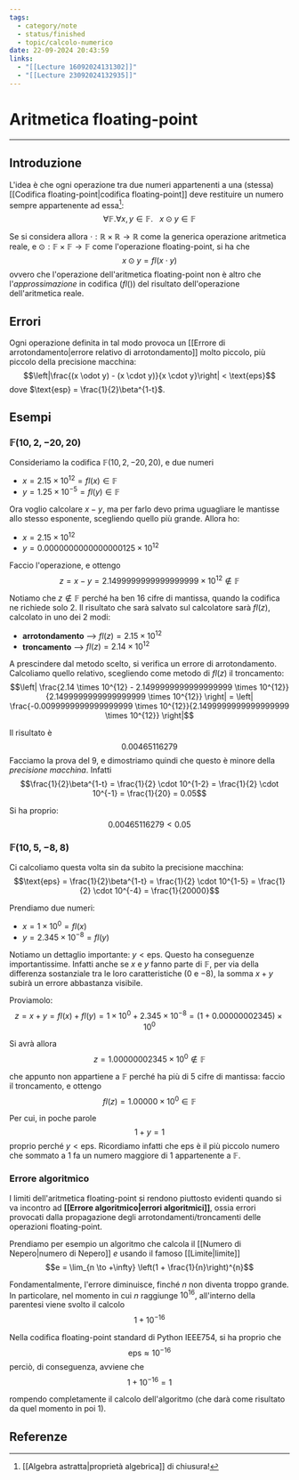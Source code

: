 ```yaml
---
tags:
  - category/note
  - status/finished
  - topic/calcolo-numerico
date: 22-09-2024 20:43:59
links:
  - "[[Lecture 16092024131302]]"
  - "[[Lecture 23092024132935]]"
---
```

# Aritmetica floating-point
---
## Introduzione
L'idea è che ogni operazione tra due numeri appartenenti a una (stessa) [[Codifica floating-point|codifica floating-point]] deve restituire un numero sempre appartenente ad essa[^1]:
$$\forall \mathbb{F}. \forall x,y \in \mathbb{F}. \ \ \ x \odot y \in \mathbb{F}$$

Se si considera allora $\cdot: \mathbb{R} \times \mathbb{R} \to \mathbb{R}$ come la generica operazione aritmetica reale, e $\odot: \mathbb{F} \times \mathbb{F} \to \mathbb{F}$ come l'operazione floating-point, si ha che
$$x \odot y = fl(x \cdot y)$$
ovvero che l'operazione dell'aritmetica floating-point non è altro che l'_approssimazione_ in codifica ($fl()$) del risultato dell'operazione dell'aritmetica reale.

## Errori
Ogni operazione definita in tal modo provoca un [[Errore di arrotondamento|errore relativo di arrotondamento]] molto piccolo, più piccolo della precisione macchina:
$$\left|\frac{(x \odot y) - (x \cdot y)}{x \cdot y}\right| < \text{eps}$$
dove $\text{esp} = \frac{1}{2}\beta^{1-t}$.

## Esempi
### $\mathbb{F}(10, 2, -20, 20)$
Consideriamo la codifica $\mathbb{F}(10, 2, -20, 20)$, e due numeri
- $x = 2.15 \times 10^{12} = fl(x) \in \mathbb{F}$
- $y = 1.25 \times 10^{-5} = fl(y) \in \mathbb{F}$

Ora voglio calcolare $x-y$, ma per farlo devo prima uguagliare le mantisse allo stesso esponente, scegliendo quello più grande. Allora ho:
- $x = 2.15 \times 10^{12}$
- $y = 0.0000000000000000125 \times 10^{12}$

Faccio l'operazione, e ottengo
$$z = x-y = 2.1499999999999999999 \times 10^{12} \notin \mathbb{F}$$

Notiamo che $z \notin \mathbb{F}$ perché ha ben 16 cifre di mantissa, quando la codifica ne richiede solo 2. Il risultato che sarà salvato sul calcolatore sarà $fl(z)$, calcolato in uno dei 2 modi:
- **arrotondamento** --> $fl(z) = 2.15 \times 10^{12}$
- **troncamento** --> $fl(z) = 2.14 \times 10^{12}$

A prescindere dal metodo scelto, si verifica un errore di arrotondamento. Calcoliamo quello relativo, scegliendo come metodo di $fl(z)$ il troncamento:
$$\left| \frac{2.14 \times 10^{12} - 2.1499999999999999999 \times 10^{12}}{2.1499999999999999999 \times 10^{12}} \right| = \left| \frac{-0.0099999999999999999 \times 10^{12}}{2.1499999999999999999 \times 10^{12}} \right|$$

Il risultato è
$$0.00465116279$$
Facciamo la prova del 9, e dimostriamo quindi che questo è minore della _precisione macchina_. Infatti
$$\frac{1}{2}\beta^{1-t} = \frac{1}{2} \cdot 10^{1-2} = \frac{1}{2} \cdot 10^{-1} = \frac{1}{20} = 0.05$$

Si ha proprio:
$$0.00465116279 < 0.05$$

### $\mathbb{F}(10, 5, -8, 8)$
Ci calcoliamo questa volta sin da subito la precisione macchina:
$$\text{eps} = \frac{1}{2}\beta^{1-t} = \frac{1}{2} \cdot 10^{1-5} = \frac{1}{2} \cdot 10^{-4} = \frac{1}{20000}$$

Prendiamo due numeri:
- $x = 1 \times 10^{0} = fl(x)$
- $y = 2.345 \times 10^{-8} = fl(y)$

Notiamo un dettaglio importante: $y < \text{eps}$. Questo ha conseguenze importantissime. Infatti anche se $x$ e $y$ fanno parte di $\mathbb{F}$, per via della differenza sostanziale tra le loro caratteristiche ($0$ e $-8$), la somma $x+y$ subirà un errore abbastanza visibile.

Proviamolo:
$$z = x + y = fl(x) + fl(y) = 1 \times 10^{0} + 2.345 \times 10^{-8} = (1 + 0.00000002345) \times 10^{0}$$

Si avrà allora
$$z = 1.00000002345 \times 10^{0} \notin \mathbb{F}$$

che appunto non appartiene a $\mathbb{F}$ perché ha più di 5 cifre di mantissa: faccio il troncamento, e ottengo
$$fl(z) = 1.00000 \times 10^{0} \in \mathbb{F}$$

Per cui, in poche parole
$$1 + y = 1$$
proprio perché $y < \text{eps}$. Ricordiamo infatti che $\text{eps}$ è il più piccolo numero che sommato a $1$ fa un numero maggiore di $1$ appartenente a $\mathbb{F}$.

### Errore algoritmico
I limiti dell'aritmetica floating-point si rendono piuttosto evidenti quando si va incontro ad **[[Errore algoritmico|errori algoritmici]]**, ossia errori provocati dalla propagazione degli arrotondamenti/troncamenti delle operazioni floating-point.

Prendiamo per esempio un algoritmo che calcola il [[Numero di Nepero|numero di Nepero]] $e$ usando il famoso [[Limite|limite]]
$$e = \lim_{n \to +\infty} \left(1 + \frac{1}{n}\right)^{n}$$

Fondamentalmente, l'errore diminuisce, finché $n$ non diventa troppo grande. In particolare, nel momento in cui $n$ raggiunge $10^{16}$, all'interno della parentesi viene svolto il calcolo
$$1 + 10^{-16}$$

Nella codifica floating-point standard di Python IEEE754, si ha proprio che
$$\text{eps} \approx 10^{-16}$$
perciò, di conseguenza, avviene che
$$1 + 10^{-16} = 1$$

rompendo completamente il calcolo dell'algoritmo (che darà come risultato da quel momento in poi $1$).

## Referenze
[^1]: [[Algebra astratta|proprietà algebrica]] di chiusura!